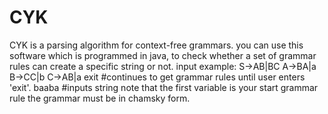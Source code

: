 # CYK
CYK is a parsing algorithm for context-free grammars.
you can use this software which is programmed in java, to check whether a set of grammar rules can create a specific string or not.
input example:
S->AB|BC
A->BA|a
B->CC|b
C->AB|a
exit   #continues to get grammar rules until user enters 'exit'.
baaba #inputs string
note that the first variable is your start grammar rule
the grammar must be in chamsky form.
